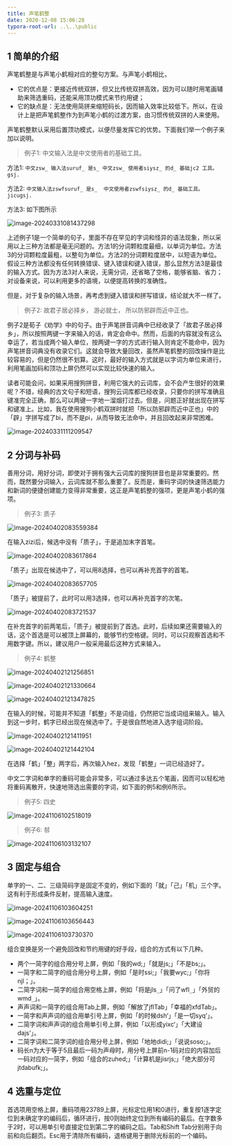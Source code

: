 ```yaml
---
title: 声笔鹤整
date: 2020-12-08 15:06:28
typora-root-url: ..\..\public
---
```


## 1 简单的介绍

声笔鹤整是与声笔小鹤相对应的整句方案。与声笔小鹤相比，

- 它的优点是：更接近传统双拼，但又比传统双拼高效，因为可以随时用笔画辅助来筛选重码，还能采用顶功模式来节约用键；
- 它的缺点是：无法使用简拼来缩短码长，因而输入效率比较低下。所以，在设计上是把声笔鹤整作为到声笔小鹤的过渡方案，由习惯传统双拼的人来使用。

声笔鹤整默认采用后置顶功模式，以便尽量发挥它的优势。下面我们举一个例子来加以说明。

> 例子1: 中文输入法是中文使用者的基础工具。

方法1: `中文zsw_ 输入法suruf_ 是s_ 中文zsw_ 使用者siysz_ 的d_ 基础jc2 工具。gsj.`

方法2: `中文输入法zswfsuruf_ 是s_  中文使用者zswfsiysz_ 的d_ 基础工具。jicugsj.`

方法3: 如下图所示

![image-20240331081437298](/images/image-20240331081437298.png)

上述例子1是一个简单的句子，里面不存在罕见的字词和怪异的语法现象，所以采用以上三种方法都是毫无问题的。方法1的分词颗粒度最细，以单词为单位。方法3的分词颗粒度最粗，以整句为单位。方法2的分词颗粒度居中，以短语为单位。假设三种方法都没有任何转换错误、键入错误和键入错误，那么显然方法3是最佳的输入方式。因为方法3对人来说，无需分词，还省略了空格，能够省脑、省力；对设备来说，可以利用更多的语境，以便提高转换的准确性。

但是，对于复杂的输入场景，再考虑到键入错误和拼写错误，结论就大不一样了。

> 例子2: 故君子居必择乡， 游必就士， 所以防邪辟而近中正也。

例子2是荀子《劝学》中的句子。由于声笔拼音词典中已经收录了「故君子居必择乡」，所以按照两键一字来输入的话，肯定会命中。然而，后面的内容就没有这么幸运了，若当成两个输入单位，按两键一字的方式进行输入则肯定不能命中，因为声笔拼音词典没有收录它们。这就会导致大量回改，虽然声笔鹤整的回改操作是比较容易的，但是仍然很不划算。这时，最好的输入方式就是以字词为单位来进行，利用笔画加码和顶功上屏仍然可以实现比较快速的输入。

读者可能会问，如果采用搜狗拼音，利用它强大的云词库，会不会产生很好的效果呢？不错，经典的古文句子和短语，搜狗云词库都已经收录，只要你的拼写准确且键准完全正确，那么可以两键一字地一溜烟打过去。但是，问题正好就出现在拼写和键准上。比如，我在使用搜狗小鹤双拼时就把「所以防邪辟而近中正也」中的「辟」字拼写成了bi，而不是pi，从而导致无法命中，并且回改起来非常困难。

![image-20240331111209547](/images/image-20240331111209547.png)

## 2 分词与补码

善用分词，用好分词，即使对于拥有强大云词库的搜狗拼音也是非常重要的。然而，既然要分词输入，云词库就不那么重要了。反而是，重码字词的快速筛选能力和新词的便捷创建能力变得非常重要，这正是声笔鹤整的强项，更是声笔小鹤的强项。

> 例子3: 质子

![image-20240402083559384](/images/image-20240402083559384.png)

在输入zizi后，候选中没有「质子」，于是追加末字首笔。

![image-20240402083617864](/images/image-20240402083617864.png)

「质子」出现在候选中了，可以用8选择，也可以再补充首字的首笔。

![image-20240402083657705](/images/image-20240402083657705.png)

「质子」被提前了，此时可以用3选择，也可以再补充首字的次笔。

![image-20240402083721537](/images/image-20240402083721537.png)

在补充首字的前两笔后，「质子」被提前到了首选。此时，后续如果还需要输入的话，这个首选是可以被顶上屏幕的，能够节约空格键。同时，可以只观察首选和不用数字键。所以，建议用户一般采用最后这种方式来输入。   

> 例子4: 鹤整

![image-20240402121256851](/images/image-20240402121256851.png)

![image-20240402121330664](/images/image-20240402121330664.png)

![image-20240402121347825](/images/image-20240402121347825.png)

在输入的时候，可能并不知道「鹤整」不是词组，仍然把它当成词组来输入。输入到这一步时，鹤字已经出现在候选中了。于是很自然地进入选字组词阶段。

![image-20240402121411951](/images/image-20240402121411951.png)

![image-20240402121442104](/images/image-20240402121442104.png)

在选择「鹤」「整」两字后，再次输入hez，发现「鹤整」一词已经造好了。

中文二字词和单字的重码可能会非常多，可以通过多达五个笔画，因而可以轻松地将重码离散开，快速地筛选出需要的字词，如下面的例5和例6所示。

> 例子5: 四史

![image-20241106102518019](/images/image-20241106102518019.png)

> 例子6: 邿

![image-20241106103132107](/images/image-20241106103132107.png)

## 3 固定与组合

单字的一、二、三级简码字是固定不变的，例如下面的「就」「己」「机」三个字。这有利于形成条件反射，提高输入速度。

![image-20241106103604251](/images/image-20241106103604251.png)

![image-20241106103656443](/images/image-20241106103656443.png)

![image-20241106103730370](/images/image-20241106103730370.png)

组合变换是另一个避免回改和节约用键的好手段，组合的方式有以下几种。

- 两个一简字的组合用分号上屏，例如「我的wd;」「就是js;」「不是bs;」。
- 一简字和二简字的组合用分号上屏，例如「是时ssi;」「我要wyc;」「你将njl；」。
- 二简字词和一简字的组合用空格上屏，例如「将是jls`_`」「问了wfl`_`」「外贸的wmd`_`」。
- 声声词和一简字的组合用Tab上屏，例如「解放了jflTab」「幸福的xfdTab」。
- 一简字和声声词的组合用单引号上屏，例如「的时候dsh‘」「是一切syq’」。
- 二简字词和声声词的组合用单引号上屏，例如「以形成yixc‘」「大建设dajs’」。
- 二简字词和二简字词的组合用分号上屏，例如「地地didi;」「说说soso;」。
- 码长n为大于等于5且最后一码为声母时，用分号上屏前n-1码对应的内容加后一码对应的一简字，例如「组合的zuhed;」「计算机是jisrjs;」「绝大部分可jtdabufk;」。

## 4 选重与定位

首选项用空格上屏，重码项用23789上屏，光标定位用1和0进行，重复按1逐字定位到未确定字的编码后，循环进行，按0则始终定位到所有编码的最后。在字数多于2时，可以用单引号直接定位到第二字的编码之后。Tab和Shift Tab分别用于向前和向后翻页。Esc用于清除所有编码，退格键用于删除光标前的一个编码。

